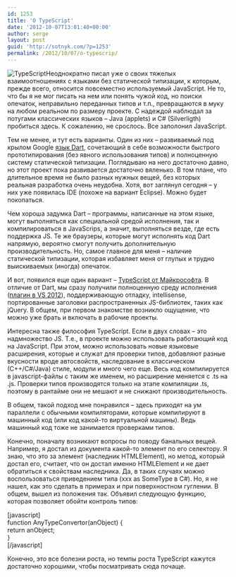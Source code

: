 ```yaml
---
id: 1253
title: 'О TypeScript'
date: '2012-10-07T13:01:40+00:00'
author: serge
layout: post
guid: 'http://sotnyk.com/?p=1253'
permalink: /2012/10/07/o-typescrip/
---
```


![](http://localhost/wp-content/uploads/2012/10/TypeScript.jpg "TypeScript")Неоднократно писал уже о своих тяжелых взаимоотношениях с языками без статической типизации, к которым, прежде всего, относится повсеместно используемый JavaScript. Не то, что бы я не мог писать на нем или понять чужой код, но поиски опечаток, неправильно переданных типов и т.п., превращаются в муку на любом реальном по размеру проекте. С надеждой наблюдал за потугами классических языков – Java (applets) и C# (Silverligth) пробиться здесь. К сожалению, не срослось. Все заполонил JavaScript.

Тем не менее, и тут есть варианты. Один из них – развиваемый под крылом Google [язык Dart](http://www.dartlang.org/), сочетающий в себе возможности быстрого прототипирования (без явного использования типов) и полноценную систему статической типизации. Поглядываю на него достаточно давно, но этот проект пока развивается достаточно вяленько. В том плане, что длительное время не было разных нужных вещей, без которых реальная разработка очень неудобна. Хотя, вот заглянул сегодня – у них уже появилась IDE (похоже на вариант Eclipse). Можно будет покопаться.

Чем хороша задумка Dart – программы, написанные на этом языке, могут выполняться как специальной средой исполнения, так и компилироваться в JavaScrips, а значит, выполняться везде, где есть поддержка JS. Те же браузеры, которые могут исполнять код Dart напрямую, вероятно смогут получить дополнительную производительность. Но, самое главное для меня – наличие статической типизации, которая избавляет меня от глупых и трудно выискиваемых (иногда) опечаток.

И вот, появился еще один вариант – [TypeScript от Майкрософта](http://www.typescriptlang.org). В отличие от Dart, мы сразу получили полноценную среду исполнения ([плагин в VS 2012](http://www.microsoft.com/en-us/download/details.aspx?id=34790)), поддерживающую отладку, intellisense, портированные заголовки распространенных JS-библиотек, таких как jQuery. В общем, при первом знакомстве возникло ощущение, что можно уже брать и включать в рабочие проекты.

Интересна также философия TypeScript. Если в двух словах – это надмножество JS. Т.е., в проекте можно использовать работающий код на JavaScript. При этом, можно использовать новые языковые расширения, которые и служат для проверки типов, добавляют разные вкусности вроде автосвойств, наследование в классическом (С++/C#/Java) стиле, модули и много чего еще. Весь код компилируется в javascript-файлы с таким же именем, но расширение меняется с .ts на .js. Проверки типов производятся только на этапе компиляции .ts, поэтому в рантайме они не мешают и не снижают производительность.

В общем, такой подход мне понравился – здесь приходят на ум параллели с обычными компиляторами, которые компилируют в машинный код (или код какой-то виртуальной машины). Ведь машинный код тоже не занимается проверками типов.

Конечно, поначалу возникают вопросы по поводу банальных вещей. Например, я достал из документа какой-то элемент по его селектору. Я знаю, что это за элемент (наследник HTMLElement), но метод, который достал его, считает, что он достал именно HTMLElement и не дает обратиться к свойствам наследника. Да, в таких случаях можно воспользоваться приведением типа (xxx as SomeType в C#). Но, я не нашел, как это сделать в примерах и при поверхностном гуглении. В общем, вышел из положения так. Объявил следующую функцию, которая позволяет обойти контроль типов:

\[javascript\]  
function AnyTypeConvertor(anObject) {  
 return anObject;  
}  
\[/javascript\]

Конечно, это все болезни роста, но темпы роста TypeScript кажутся достаточно хорошими, чтобы посматривать сюда почаще.